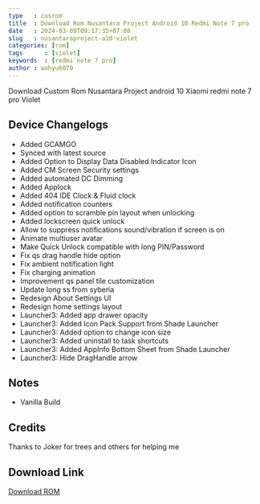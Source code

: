 ```yaml
---
type   : cusrom
title  : Download Rom Nusantara Project Android 10 Redmi Note 7 pro
date   : 2024-03-09T09:17:35+07:00
slug   : nusantaraproject-a10-violet
categories: [rom]
tags      : [violet]
keywords  : [redmi note 7 pro]
author : wahyu6070
---
```


Download Custom Rom Nusantara Project android 10 Xiaomi redmi note 7 pro Violet

## Device Changelogs 
- Added GCAMGO
- Synced with latest source 
- Added Option to Display Data Disabled Indicator Icon
- Added CM Screen Security settings
- Added automated DC Dimming
- Added Applock
- Added 404 IDE Clock & Fluid clock
- Added notification counters
- Added option to scramble pin layout when unlocking
- Added lockscreen quick unlock 
- Allow to suppress notifications sound/vibration if screen is on 
- Animate multiuser avatar
- Make Quick Unlock compatible with long PIN/Password
- Fix qs drag handle hide option
- Fix ambient notification light
- Fix charging animation 
- Improvement qs panel tile customization
- Update long ss from syberia
- Redesign About Settings UI
- Redesign home settings layout
- Launcher3: Added app drawer opacity
- Launcher3: Added Icon Pack Support from Shade Launcher
- Launcher3: Added option to change icon size
- Launcher3: Added uninstall to task shortcuts
- Launcher3: Added AppInfo Bottom Sheet from Shade Launcher
- Launcher3: Hide DragHandle arrow

## Notes
- Vanilla Build 

## Credits
Thanks to Joker for trees and others for helping me 


## Download Link
[Download ROM](https://www.pling.com/p/1461071/)
